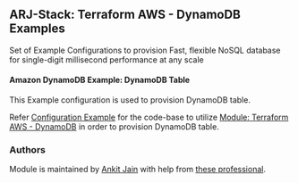 ## ARJ-Stack: Terraform AWS - DynamoDB Examples

Set of Example Configurations to provision Fast, flexible NoSQL database for single-digit millisecond performance at any scale

#### Amazon DynamoDB Example: DynamoDB Table

This Example configuration is used to provision DynamoDB table.

Refer [Configuration Example](https://github.com/arjstack/terraform-aws-examples/tree/main/aws-dynamodb/dynamodb-table) for the code-base to utilize [Module: Terraform AWS - DynamoDB](https://github.com/arjstack/terraform-aws-dynamodb) in order to provision DynamoDB table.

### Authors

Module is maintained by [Ankit Jain](https://github.com/ankit-jn) with help from [these professional](https://github.com/arjstack/terraform-aws-examples/graphs/contributors).